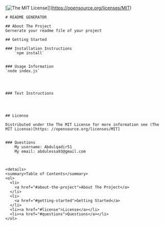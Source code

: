 [![The MIT License](https://img.shields.io/badge/License-MIT-yellow.svg)]](https://opensource.org/licenses/MIT)
    
    # README GENERATOR
    
    ## About The Project
    Gernerate your readme file of your project

    ## Getting Started

    ### Installation Instructions
        `npm install`
        

    ### Usage Information
    `node index.js`
  

    

    ### Test Instructions



    
    ## License

    Distributed under the The MIT License for more information see (The MIT License)[https: //opensource.org/licenses/MIT]
    

    ### Questions
        My username: Abdulqadir51
        My email: abdulessa93@gmail.com
    


    <details>
    <summary>Table of Contents</summary>
    <ol>
      <li>
        <a href="#about-the-project">About The Project</a>
      </li>
      <li>
        <a href="#getting-started">Getting Started</a>
      </li>
      <li><a href="#license">License</a></li>
      <li><a href="#questions">Questions</a></li>
    </ol>
  </details>

